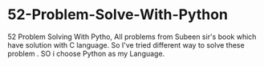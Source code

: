 # 52-Problem-Solve-With-Python
52  Problem Solving With Pytho, All problems from Subeen sir's book which have solution with C language. So I've tried different way to solve these problem . SO i choose Python as my Language.
